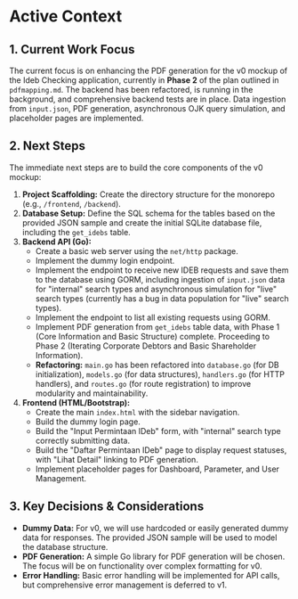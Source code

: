 # Active Context

## 1. Current Work Focus
The current focus is on enhancing the PDF generation for the v0 mockup of the Ideb Checking application, currently in **Phase 2** of the plan outlined in `pdfmapping.md`. The backend has been refactored, is running in the background, and comprehensive backend tests are in place. Data ingestion from `input.json`, PDF generation, asynchronous OJK query simulation, and placeholder pages are implemented.

## 2. Next Steps
The immediate next steps are to build the core components of the v0 mockup:
1.  **Project Scaffolding:** Create the directory structure for the monorepo (e.g., `/frontend`, `/backend`).
2.  **Database Setup:** Define the SQL schema for the tables based on the provided JSON sample and create the initial SQLite database file, including the `get_idebs` table.
3.  **Backend API (Go):**
    - Create a basic web server using the `net/http` package.
    - Implement the dummy login endpoint.
    - Implement the endpoint to receive new IDEB requests and save them to the database using GORM, including ingestion of `input.json` data for "internal" search types and asynchronous simulation for "live" search types (currently has a bug in data population for "live" search types).
    - Implement the endpoint to list all existing requests using GORM.
    - Implement PDF generation from `get_idebs` table data, with Phase 1 (Core Information and Basic Structure) complete. Proceeding to Phase 2 (Iterating Corporate Debtors and Basic Shareholder Information).
    - **Refactoring:** `main.go` has been refactored into `database.go` (for DB initialization), `models.go` (for data structures), `handlers.go` (for HTTP handlers), and `routes.go` (for route registration) to improve modularity and maintainability.
4.  **Frontend (HTML/Bootstrap):**
    - Create the main `index.html` with the sidebar navigation.
    - Build the dummy login page.
    - Build the "Input Permintaan IDeb" form, with "internal" search type correctly submitting data.
    - Build the "Daftar Permintaan IDeb" page to display request statuses, with "Lihat Detail" linking to PDF generation.
    - Implement placeholder pages for Dashboard, Parameter, and User Management.

## 3. Key Decisions & Considerations
- **Dummy Data:** For v0, we will use hardcoded or easily generated dummy data for responses. The provided JSON sample will be used to model the database structure.
- **PDF Generation:** A simple Go library for PDF generation will be chosen. The focus will be on functionality over complex formatting for v0.
- **Error Handling:** Basic error handling will be implemented for API calls, but comprehensive error management is deferred to v1.